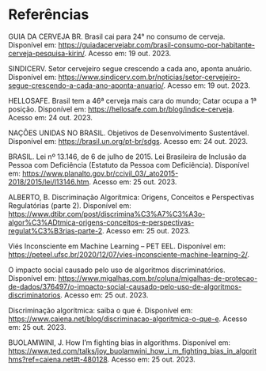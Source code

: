 # Referências

GUIA DA CERVEJA BR. Brasil cai para 24° no consumo de cerveja. Disponível em: <https://guiadacervejabr.com/brasil-consumo-por-habitante-cerveja-pesquisa-kirin/>. Acesso em: 19 out. 2023.

SINDICERV. Setor cervejeiro segue crescendo a cada ano, aponta anuário. Disponível em: <https://www.sindicerv.com.br/noticias/setor-cervejeiro-segue-crescendo-a-cada-ano-aponta-anuario/>. Acesso em: 19 out. 2023.

HELLOSAFE. Brasil tem a 46ª cerveja mais cara do mundo; Catar ocupa a 1ª posição. Disponível em: <https://hellosafe.com.br/blog/indice-cerveja>. Acesso em: 24 out. 2023.

NAÇÕES UNIDAS NO BRASIL. Objetivos de Desenvolvimento Sustentável. Disponível em: <https://brasil.un.org/pt-br/sdgs>. Acesso em: 24 out. 2023.

BRASIL. Lei nº 13.146, de 6 de julho de 2015. Lei Brasileira de Inclusão da Pessoa com Deficiência (Estatuto da Pessoa com Deficiência). Disponível em: <https://www.planalto.gov.br/ccivil_03/_ato2015-2018/2015/lei/l13146.htm>. Acesso em: 25 out. 2023.

ALBERTO, B. Discriminação Algorítmica: Origens, Conceitos e Perspectivas Regulatórias (parte 2). Disponível em: <https://www.dtibr.com/post/discrimina%C3%A7%C3%A3o-algor%C3%ADtmica-origens-conceitos-e-perspectivas-regulat%C3%B3rias-parte-2>. Acesso em: 25 out. 2023.

Viés Inconsciente em Machine Learning – PET EEL. Disponível em: <https://peteel.ufsc.br/2020/12/07/vies-inconsciente-machine-learning-2/>.

O impacto social causado pelo uso de algoritmos discriminatórios. Disponível em: <https://www.migalhas.com.br/coluna/migalhas-de-protecao-de-dados/376497/o-impacto-social-causado-pelo-uso-de-algoritmos-discriminatorios>. Acesso em: 25 out. 2023.

‌Discriminação algorítmica: saiba o que é. Disponível em: <https://www.caiena.net/blog/discriminacao-algoritmica-o-que-e>. Acesso em: 25 out. 2023.

BUOLAMWINI, J. How I’m fighting bias in algorithms. Disponível em: <https://www.ted.com/talks/joy_buolamwini_how_i_m_fighting_bias_in_algorithms?ref=caiena.net#t-480128>. Acesso em: 25 out. 2023.
